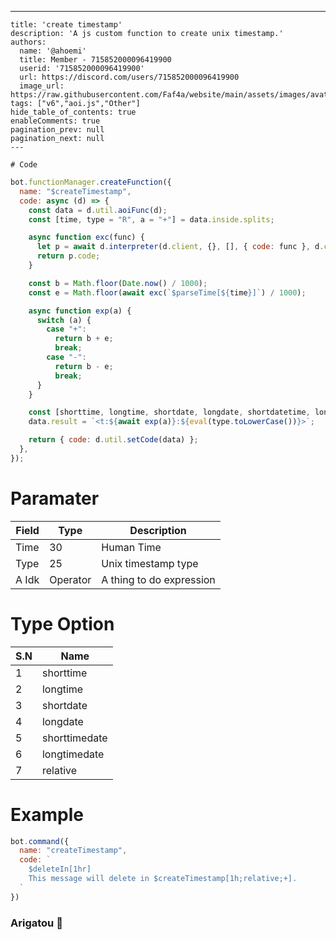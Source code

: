 ---
    title: 'create timestamp'
    description: 'A js custom function to create unix timestamp.'
    authors:
      name: '@ahoemi'
      title: Member - 715852000096419900
      userid: '715852000096419900'
      url: https://discord.com/users/715852000096419900
      image_url: https://raw.githubusercontent.com/Faf4a/website/main/assets/images/avatars/715852000096419900.png
    tags: ["v6","aoi.js","Other"]
    hide_table_of_contents: true
    enableComments: true
    pagination_prev: null
    pagination_next: null
    ---
    
    # Code
```js
bot.functionManager.createFunction({
  name: "$createTimestamp",
  code: async (d) => {
    const data = d.util.aoiFunc(d);
    const [time, type = "R", a = "+"] = data.inside.splits;

    async function exc(func) {
      let p = await d.interpreter(d.client, {}, [], { code: func }, d.client.db, true);
      return p.code;
    }

    const b = Math.floor(Date.now() / 1000);
    const e = Math.floor(await exc(`$parseTime[${time}]`) / 1000);

    async function exp(a) {
      switch (a) {
        case "+":
          return b + e;
          break;
        case "-":
          return b - e;
          break;
      }
    }

    const [shorttime, longtime, shortdate, longdate, shortdatetime, longdatetime, relative] = ['t', 'T', 'd', 'D', 'f', 'F', 'R'];
    data.result = `<t:${await exp(a)}:${eval(type.toLowerCase())}>`;

    return { code: d.util.setCode(data) };
  },
});

```
# Paramater

| Field | Type | Description |  
| ------ | --- | ---------------- |  
| Time | 30 | Human Time |  
| Type | 25 | Unix timestamp type |  
| A Idk | Operator | A thing to do expression |  

# Type Option

| S.N | Name            |  
| --- | --------------- |  
| 1   | shorttime       |  
| 2   | longtime        |  
| 3   | shortdate       |  
| 4   | longdate        |  
| 5   | shorttimedate   |  
| 6   | longtimedate    |  
| 7   | relative        |  
# Example
```js
bot.command({
  name: "createTimestamp",
  code: `
    $deleteIn[1hr]
    This message will delete in $createTimestamp[1h;relative;+].
  `
})
```
### Arigatou 🥰
